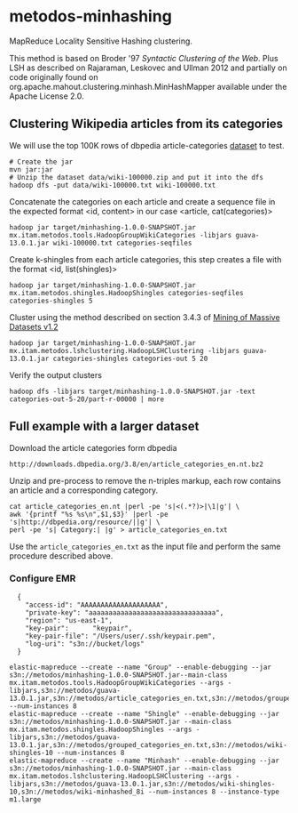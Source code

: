 metodos-minhashing
==================

MapReduce Locality Sensitive Hashing clustering.

This method is based on Broder '97 _Syntactic Clustering of the Web_.
Plus LSH as described on Rajaraman, Leskovec and Ullman 2012
and partially on code originally found on org.apache.mahout.clustering.minhash.MinHashMapper
available under the Apache License 2.0.


## Clustering Wikipedia articles from its categories

We will use the top 100K rows of dbpedia article-categories [dataset](http://wiki.dbpedia.org/Downloads38) to test. 

```
# Create the jar
mvn jar:jar
# Unzip the dataset data/wiki-100000.zip and put it into the dfs
hadoop dfs -put data/wiki-100000.txt wiki-100000.txt 
```

Concatenate the categories on each article and create a sequence file in the expected format <id, content> 
in our case <article, cat(categories)>

```
hadoop jar target/minhashing-1.0.0-SNAPSHOT.jar mx.itam.metodos.tools.HadoopGroupWikiCategories -libjars guava-13.0.1.jar wiki-100000.txt categories-seqfiles
```

Create k-shingles from each article categories, this step creates a file with the format <id, list(shingles)>

```
hadoop jar target/minhashing-1.0.0-SNAPSHOT.jar mx.itam.metodos.shingles.HadoopShingles categories-seqfiles categories-shingles 5
```

Cluster using the method described on section 3.4.3 of [Mining of Massive Datasets v1.2](http://infolab.stanford.edu/~ullman/mmds.html)

```
hadoop jar target/minhashing-1.0.0-SNAPSHOT.jar mx.itam.metodos.lshclustering.HadoopLSHClustering -libjars guava-13.0.1.jar categories-shingles categories-out 5 20
```

Verify the output clusters

```
hadoop dfs -libjars target/minhashing-1.0.0-SNAPSHOT.jar -text categories-out-5-20/part-r-00000 | more
```

## Full example with a larger dataset

Download the article categories form dbpedia

```
http://downloads.dbpedia.org/3.8/en/article_categories_en.nt.bz2
```

Unzip and pre-process to remove the n-triples markup, each row contains an article and a corresponding category.

```
cat article_categories_en.nt |perl -pe 's|<(.*?)>|\1|g'| \
awk '{printf "%s %s\n",$1,$3}' |perl -pe 's|http://dbpedia.org/resource/||g'| \
perl -pe 's| Category:| |g' > article_categories_en.txt
```

Use the `article_categories_en.txt` as the input file and perform the same procedure described above.

### Configure EMR

```
  {
    "access-id": "AAAAAAAAAAAAAAAAAAAA",
    "private-key": "aaaaaaaaaaaaaaaaaaaaaaaaaaaaaaaa",
    "region": "us-east-1",
    "key-pair":      "keypair",
    "key-pair-file": "/Users/user/.ssh/keypair.pem",
    "log-uri": "s3n://bucket/logs"
  }
```

```
elastic-mapreduce --create --name "Group" --enable-debugging --jar s3n://metodos/minhashing-1.0.0-SNAPSHOT.jar--main-class mx.itam.metodos.tools.HadoopGroupWikiCategories --args -libjars,s3n://metodos/guava-13.0.1.jar,s3n://metodos/article_categories_en.txt,s3n://metodos/grouped_categories_en.txt --num-instances 8
elastic-mapreduce --create --name "Shingle" --enable-debugging --jar s3n://metodos/minhashing-1.0.0-SNAPSHOT.jar --main-class mx.itam.metodos.shingles.HadoopShingles --args -libjars,s3n://metodos/guava-13.0.1.jar,s3n://metodos/grouped_categories_en.txt,s3n://metodos/wiki-shingles-10 --num-instances 8
elastic-mapreduce --create --name "Minhash" --enable-debugging --jar s3n://metodos/minhashing-1.0.0-SNAPSHOT.jar --main-class mx.itam.metodos.lshclustering.HadoopLSHClustering --args -libjars,s3n://metodos/guava-13.0.1.jar,s3n://metodos/wiki-shingles-10,s3n://metodos/wiki-minhashed_8i --num-instances 8 --instance-type m1.large
